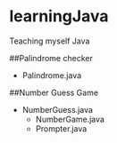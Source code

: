 # learningJava


Teaching myself Java

##Palindrome checker
- Palindrome.java

##Number Guess Game
- NumberGuess.java
    - NumberGame.java
    - Prompter.java
